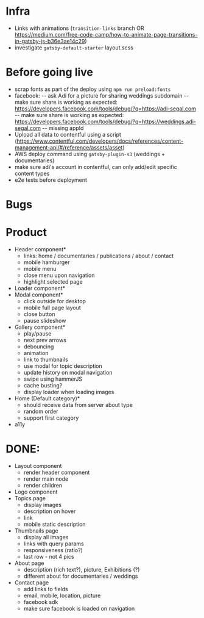 # Infra

- Links with animations (`transition-links` branch OR https://medium.com/free-code-camp/how-to-animate-page-transitions-in-gatsby-js-b36e3ae14c29)
- investigate `gatsby-default-starter` layout.scss

# Before going live

- scrap fonts as part of the deploy using `npm run preload:fonts`
- facebook:
  -- ask Adi for a picture for sharing weddings subdomain
  -- make sure share is working as expected: https://developers.facebook.com/tools/debug/?q=https://adi-segal.com
  -- make sure share is working as expected: https://developers.facebook.com/tools/debug/?q=https://weddings.adi-segal.com
  -- missing appId
- Upload all data to contentful using a script (https://www.contentful.com/developers/docs/references/content-management-api/#/reference/assets/asset)
- AWS deploy command using `gatsby-plugin-s3` (weddings + documentaries)
- make sure adi's account in contentful, can only add/edit specific content types
- e2e tests before deployment

# Bugs

# Product

- Header component\*
  - links: home / documentaries / publications / about / contact
  - mobile hamburger
  - mobile menu
  - close menu upon navigation
  - highlight selected page
- Loader component\*
- Modal component\*
  - click outside for desktop
  - mobile full page layout
  - close button
  - pause slideshow
- Gallery component\*
  - play/pause
  - next prev arrows
  - debouncing
  - animation
  - link to thumbnails
  - use modal for topic description
  - update history on modal navigation
  - swipe using hammerJS
  - cache busting?
  - display loader when loading images
- Home (Default category)\*
  - should receive data from server about type
  - random order
  - support first category
- a11y

# DONE:

- Layout component
  - render header component
  - render main node
  - render children
- Logo component
- Topics page
  - display images
  - description on hover
  - link
  - mobile static description
- Thumbnails page
  - display all images
  - links with query params
  - responsiveness (ratio?)
  - last row - not 4 pics
- About page
  - description (rich text?), picture, Exhibitions (?)
  - different about for documentaries / weddings
- Contact page
  - add links to fields
  - email, mobile, location, picture
  - facebook sdk
  - make sure facebook is loaded on navigation
